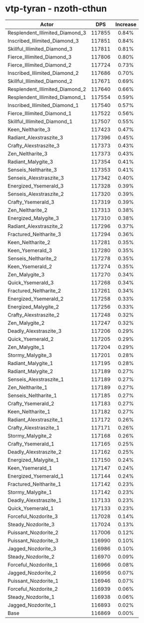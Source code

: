# vtp-tyran - nzoth-cthun
| Actor | DPS | Increase |
|---|:---:|:---:|
|Resplendent_Illimited_Diamond_3|117855|0.84%|
|Inscribed_Illimited_Diamond_3|117851|0.84%|
|Skillful_Illimited_Diamond_3|117811|0.81%|
|Fierce_Illimited_Diamond_3|117806|0.80%|
|Fierce_Illimited_Diamond_2|117724|0.73%|
|Inscribed_Illimited_Diamond_2|117686|0.70%|
|Skillful_Illimited_Diamond_2|117671|0.69%|
|Resplendent_Illimited_Diamond_2|117640|0.66%|
|Resplendent_Illimited_Diamond_1|117554|0.59%|
|Inscribed_Illimited_Diamond_1|117540|0.57%|
|Fierce_Illimited_Diamond_1|117522|0.56%|
|Skillful_Illimited_Diamond_1|117507|0.55%|
|Keen_Neltharite_3|117423|0.47%|
|Radiant_Alexstraszite_3|117396|0.45%|
|Crafty_Alexstraszite_3|117373|0.43%|
|Zen_Neltharite_3|117373|0.43%|
|Radiant_Malygite_3|117354|0.41%|
|Senseis_Neltharite_3|117353|0.41%|
|Senseis_Alexstraszite_3|117342|0.40%|
|Energized_Ysemerald_3|117328|0.39%|
|Senseis_Alexstraszite_2|117320|0.39%|
|Crafty_Ysemerald_3|117319|0.39%|
|Zen_Neltharite_2|117313|0.38%|
|Energized_Malygite_3|117310|0.38%|
|Radiant_Alexstraszite_2|117296|0.37%|
|Fractured_Neltharite_3|117294|0.36%|
|Keen_Neltharite_2|117281|0.35%|
|Keen_Ysemerald_3|117280|0.35%|
|Senseis_Neltharite_2|117278|0.35%|
|Keen_Ysemerald_2|117274|0.35%|
|Zen_Malygite_3|117270|0.34%|
|Quick_Ysemerald_3|117268|0.34%|
|Fractured_Neltharite_2|117261|0.34%|
|Energized_Ysemerald_2|117258|0.33%|
|Energized_Malygite_2|117256|0.33%|
|Crafty_Alexstraszite_2|117248|0.32%|
|Zen_Malygite_2|117247|0.32%|
|Deadly_Alexstraszite_3|117206|0.29%|
|Quick_Ysemerald_2|117205|0.29%|
|Zen_Malygite_1|117204|0.29%|
|Stormy_Malygite_3|117201|0.28%|
|Radiant_Malygite_1|117195|0.28%|
|Radiant_Malygite_2|117189|0.27%|
|Senseis_Alexstraszite_1|117189|0.27%|
|Zen_Neltharite_1|117189|0.27%|
|Senseis_Neltharite_1|117185|0.27%|
|Crafty_Ysemerald_2|117183|0.27%|
|Keen_Neltharite_1|117182|0.27%|
|Radiant_Alexstraszite_1|117172|0.26%|
|Crafty_Alexstraszite_1|117171|0.26%|
|Stormy_Malygite_2|117168|0.26%|
|Crafty_Ysemerald_1|117165|0.25%|
|Deadly_Alexstraszite_2|117162|0.25%|
|Energized_Malygite_1|117150|0.24%|
|Keen_Ysemerald_1|117147|0.24%|
|Energized_Ysemerald_1|117144|0.24%|
|Fractured_Neltharite_1|117142|0.23%|
|Stormy_Malygite_1|117142|0.23%|
|Deadly_Alexstraszite_1|117133|0.23%|
|Quick_Ysemerald_1|117133|0.23%|
|Forceful_Nozdorite_3|117028|0.14%|
|Steady_Nozdorite_3|117024|0.13%|
|Puissant_Nozdorite_2|117006|0.12%|
|Puissant_Nozdorite_3|116990|0.10%|
|Jagged_Nozdorite_3|116986|0.10%|
|Steady_Nozdorite_2|116970|0.09%|
|Forceful_Nozdorite_1|116966|0.08%|
|Jagged_Nozdorite_2|116956|0.07%|
|Puissant_Nozdorite_1|116946|0.07%|
|Forceful_Nozdorite_2|116939|0.06%|
|Steady_Nozdorite_1|116938|0.06%|
|Jagged_Nozdorite_1|116893|0.02%|
|Base|116869|0.00%|
